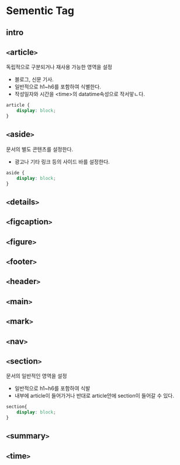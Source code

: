 # Sementic Tag

## intro


## `<`article`>`  
독립적으로 구분되거나 재사용 가능한 영역을 설정
- 블로그, 신문 기사.
- 일반적으로 h1~h6를 포함하여 식별한다.
- 작성일자와 시간을 \<time\>의 datatime속성으로 작서앟ㄴ다.

```css
article {
    display: block;
}
```



## `<`aside`>`  
문서의 별도 콘텐츠를 설정한다.
- 광고나 기타 링크 등의 사이드 바를 설정한다.

```css
aside {
    display: block;
}

```


## `<`details`>`   
## `<`figcaption`>`  
## `<`figure`>`  
## `<`footer`>`  

## `<`header`>`  


## `<`main`>`  
## `<`mark`>`  
## `<`nav`>`  
## `<`section`>`   
문서의 일반적인 영역을 설정
- 일반적으로 h1~h6를 포함하여 식발
- 내부에 article이 들어가거나 반대로 article안에 section이 들어갈 수 있다.

```css
section{
    display: block;
}
```

## `<`summary`>`  
## `<`time`>`  

